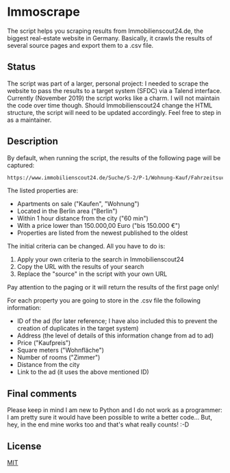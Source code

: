 # Immoscrape

The script helps you scraping results from Immobilienscout24.de, the biggest real-estate website in Germany. Basically, it crawls the results of several source pages and export them to a .csv file.


## Status

The script was part of a larger, personal project: I needed to scrape the website to pass the results to a target system (SFDC) via a Talend interface. Currently (November 2019) the script works like a charm. I will not maintain the code over time though. Should Immobilienscout24 change the HTML structure, the script will need to be updated accordingly. Feel free to step in as a maintainer.


## Description

By default, when running the script, the results of the following page will be captured:

```bash
https://www.immobilienscout24.de/Suche/S-2/P-1/Wohnung-Kauf/Fahrzeitsuche/Berlin/-/229458/2511138/-/1276003001/60/-/-/EURO--150000,00
```
The listed properties are:
- Apartments on sale ("Kaufen", "Wohnung")
- Located in the Berlin area ("Berlin")
- Within 1 hour distance from the city ("60 min")
- With a price lower than 150.000,00 Euro ("bis 150.000 €")
- Properties are listed from the newest published to the oldest

The initial criteria can be changed. All you have to do is:
1) Apply your own criteria to the search in Immobilienscout24
2) Copy the URL with the results of your search 
3) Replace the "source" in the script with your own URL 

Pay attention to the paging or it will return the results of the first page only!

For each property you are going to store in the .csv file the following information:

- ID of the ad (for later reference; I have also included this to prevent the creation of duplicates in the target system)
- Address (the level of details of this information change from ad to ad)
- Price ("Kaufpreis")
- Square meters ("Wohnfläche")
- Number of rooms ("Zimmer")
- Distance from the city
- Link to the ad (it uses the above mentioned ID)


## Final comments
Please keep in mind I am new to Python and I do not work as a programmer: I am pretty sure it would have been possible to write a better code... But, hey, in the end mine works too and that's what really counts! :-D


## License

[MIT](https://choosealicense.com/licenses/mit/)
